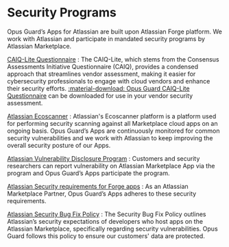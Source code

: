 # Security Programs

Opus Guard’s Apps for Atlassian are built upon Atlassian Forge platform. We work with Atlassian and participate in mandated security programs by Atlassian Marketplace.

[CAIQ-Lite Questionnaire](https://cloudsecurityalliance.org/star/caiq-lite)
: The CAIQ-Lite, which stems from the Consensus Assessments Initiative Questionnaire (CAIQ), provides a condensed approach that streamlines vendor assessment, making it easier for cybersecurity professionals to engage with cloud vendors and enhance their security efforts. [ :material-download: Opus Guard CAIQ-Lite Questionnaire](assets/OpusGuard-CAIQ-Lite-3.1-20240320.xlsx) can be downloaded for use in your vendor security assessment.

[Atlassian Ecoscanner](https://developer.atlassian.com/platform/marketplace/ecoscanner/)
: Atlassian's Ecoscanner platform is a platform used for performing security scanning against all Marketplace cloud apps on an ongoing basis. Opus Guard’s Apps are continuously monitored for common security vulnerabilities and we work with Atlassian to keep improving the overall security posture of our Apps.

[Atlassian Vulnerability Disclosure Program](https://developer.atlassian.com/platform/marketplace/vdp/)
: Customers and security researchers can report vulnerability on Atlassian Marketplace App via the program and Opus Guard’s Apps participate the program.

[Atlassian Security requirements for Forge apps](https://developer.atlassian.com/platform/marketplace/security-requirements/#forge-apps)
: As an Atlassian Marketplace Partner, Opus Guard’s Apps adheres to these security requirements.

[Atlassian Security Bug Fix Policy](https://developer.atlassian.com/platform/marketplace/security-bugfix-policy/)
: The Security Bug Fix Policy outlines Atlassian’s security expectations of developers who host apps on the Atlassian Marketplace, specifically regarding security vulnerabilities. Opus Guard follows this policy to ensure our customers' data are protected.
